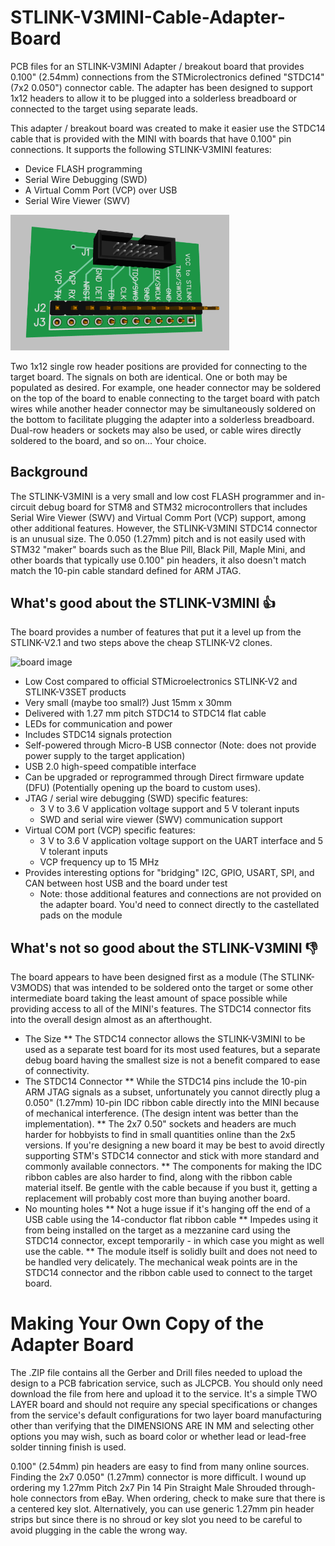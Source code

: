 # STLINK-V3MINI-Cable-Adapter-Board
PCB files for an STLINK-V3MINI Adapter / breakout board that provides 0.100" (2.54mm) connections from the STMicrolectronics defined "STDC14" (7x2 0.050") connector cable. The adapter has been designed to support 1x12 headers to allow it to be plugged into a solderless breadboard or connected to the target using separate leads.

This adapter / breakout board was created to make it easier use the STDC14 cable that is provided with the MINI with boards that have 0.100" pin connections. It supports the following STLINK-V3MINI features:
* Device FLASH programming
* Serial Wire Debugging (SWD)
* A Virtual Comm Port (VCP) over USB
* Serial Wire Viewer (SWV)

<!-- comment: ![alt text](/Adapter3DImage.png?raw=true) -->
<p align="left">
  <img src="/Adapter3DImage.png?raw=true" width="350" alt="board image" title="STLINK-V3MINI Adapter">
</p>

Two 1x12 single row header positions are provided for connecting to the target board. The signals on both are identical. One or both may be populated as desired. For example, one header connector may be soldered on the top of the board to enable connecting to the target board with patch wires while another header connector may be simultaneously soldered on the bottom to facilitate plugging the adapter into a solderless breadboard. Dual-row headers or sockets may also be used, or cable wires directly soldered to the board, and so on... Your choice.

## Background
The STLINK-V3MINI is a very small and low cost FLASH programmer and in-circuit debug board for STM8 and STM32 microcontrollers that includes Serial Wire Viewer (SWV) and Virtual Comm Port (VCP) support, among other additional features. However, the STLINK-V3MINI STDC14 connector is an unusual size. The 0.050 (1.27mm) pitch and is not easily used with STM32 "maker" boards such as the Blue Pill, Black Pill, Maple Mini, and other boards that typically use 0.100" pin headers, it also doesn't match match the 10-pin cable standard defined for ARM JTAG.

## What's good about the STLINK-V3MINI :+1:
The board provides a number of features that put it a level up from the STLINK-V2.1 and two steps above the cheap STLINK-V2 clones.
<p align="left">
  <img src="https://user-images.githubusercontent.com/27512953/115096574-9f716500-9eda-11eb-98d0-d14632c64c95.jpg" width="350" alt="board image" title="STLINK-V3MINI Adapter">
</p>

* Low Cost compared to official STMicroelectronics STLINK-V2 and STLINK-V3SET products
* Very small (maybe too small?) Just 15mm x 30mm
* Delivered with 1.27 mm pitch STDC14 to STDC14 flat cable
* LEDs for communication and power
* Includes STDC14 signals protection
* Self-powered through Micro-B USB connector (Note: does not provide power supply to the target application)
* USB 2.0 high-speed compatible interface
* Can be upgraded or reprogrammed through Direct firmware update (DFU) (Potentially opening up the board to custom uses).
* JTAG / serial wire debugging (SWD) specific features:
  *  3 V to 3.6 V application voltage support and 5 V tolerant inputs
  *  SWD and serial wire viewer (SWV) communication support
* Virtual COM port (VCP) specific features:
  * 3 V to 3.6 V application voltage support on the UART interface and 5 V tolerant inputs
  * VCP frequency up to 15 MHz
* Provides interesting options for "bridging" I2C, GPIO, USART, SPI, and CAN between host USB and the board under test
  * Note: those additional features and connections are not provided on the adapter board. You'd need to connect directly to the castellated pads on the module 

## What's not so good about the STLINK-V3MINI :-1:
The board appears to have been designed first as a module (The STLINK-V3MODS) that was intended to be soldered onto the target or some other intermediate board taking the least amount of space possible while providing access to all of the MINI's features. The STDC14 connector fits into the overall design almost as an afterthought.
* The Size
** The STDC14 connector allows the STLINK-V3MINI to be used as a separate test board for its most used features, but a separate debug board having the smallest size is not a benefit compared to ease of connectivity.
* The STDC14 Connector
** While the STDC14 pins include the 10-pin ARM JTAG signals as a subset, unfortunately you cannot directly plug a 0.050" (1.27mm) 10-pin IDC ribbon cable directly into the MINI because of mechanical interference. (The design intent was better than the implementation).
** The 2x7 0.50" sockets and headers are much harder for hobbyists to find in small quantities online than the 2x5 versions. If you're designing a new board it may be best to avoid directly supporting STM's STDC14 connector and stick with more standard and commonly available connectors.
** The components for making the IDC ribbon cables are also harder to find, along with the ribbon cable material itself. Be gentle with the cable because if you bust it, getting a replacement will probably cost more than buying another board.
* No mounting holes
** Not a huge issue if it's hanging off the end of a USB cable using the 14-conductor flat ribbon cable
** Impedes using it from being installed on the target as a mezzanine card using the STDC14 connector, except temporarily - in which case you might as well use the cable.
** The module itself is solidly built and does not need to be handled very delicately. The mechanical weak points are in the STDC14 connector and the ribbon cable used to connect to the target board.

# Making Your Own Copy of the Adapter Board
The .ZIP file contains all the Gerber and Drill files needed to upload the design to a PCB fabrication service, such as JLCPCB. You should only need download the file from here and upload it to the service. It's a simple TWO LAYER board and should not require any special specifications or changes from the service's default configurations for two layer board manufacturing other than verifying that the DIMENSIONS ARE IN MM and selecting other options you may wish, such as board color or whether lead or lead-free solder tinning finish is used.

0.100" (2.54mm) pin headers are easy to find from many online sources. Finding the 2x7 0.050" (1.27mm) connector is more difficult. I wound up ordering my 1.27mm Pitch 2x7 Pin 14 Pin Straight Male Shrouded through-hole connectors from eBay. When ordering, check to make sure that there is a centered key slot. Alternatively, you can use generic 1.27mm pin header strips but since there is no shroud or key slot you need to be careful to avoid plugging in the cable the wrong way.

